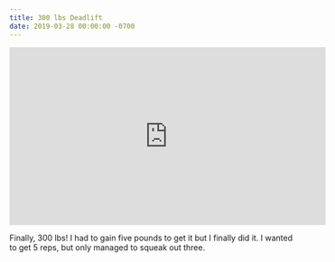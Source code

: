 ```yaml
---
title: 300 lbs Deadlift
date: 2019-03-28 00:00:00 -0700
---
```


<iframe width="560" height="315" src="https://www.youtube.com/embed/yfGz98IZ5Ak" frameborder="0" allow="accelerometer; autoplay; clipboard-write; encrypted-media; gyroscope; picture-in-picture" allowfullscreen></iframe>

Finally, 300 lbs! I had to gain five pounds to get it but I finally did it. I wanted to get 5 reps, but only managed to squeak out three.
